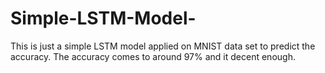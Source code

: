 # Simple-LSTM-Model-
This is just a simple LSTM model applied on MNIST data set to predict the accuracy. The accuracy comes to around 97% and it decent enough.
